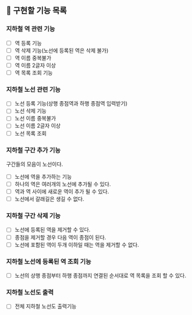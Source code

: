 ## 📌 구현할 기능 목록

### 지하철 역 관련 기능
-[ ] 역 등록 기능
-[ ] 역 삭제 기능(노선에 등록된 역은 삭제 불가)
-[ ] 역 이름 중복불가
-[ ] 역 이름 2글자 이상
-[ ] 역 목록 조회 기능

### 지하철 노선 관련 기능
-[ ] 노선 등록 기능(상행 종점역과 하행 종점역 입력받기)
-[ ] 노선 삭제 기능
-[ ] 노선 이름 중복불가
-[ ] 노선 이름 2글자 이상
-[ ] 노선 목록 조회

### 지하철 구간 추가 기능
구간들의 모음이 노선이다.
-[ ] 노선에 역을 추가하는 기능
-[ ] 하나의 역은 여러개의 노선에 추가될 수 있다.
-[ ] 역과 역 사이에 새로운 역이 추가 될 수 있다.
-[ ] 노선에서 갈래길은 생길 수 없다.

### 지하철 구간 삭제 기능
-[ ] 노선에 등록된 역을 제거할 수 있다.
-[ ] 종점을 제거할 경우 다음 역이 종점이 된다.
-[ ] 노선에 포함된 역이 두개 이하일 때는 역을 제거할 수 없다.

### 지하철 노선에 등록된 역 조회 기능
-[ ] 노선의 상행 종점부터 하행 종점까지 연결된 순서대로 역 목록을 조회 할 수 있다.

### 지하철 노선도 출력
-[ ] 전체 지하철 노선도 출력기능



